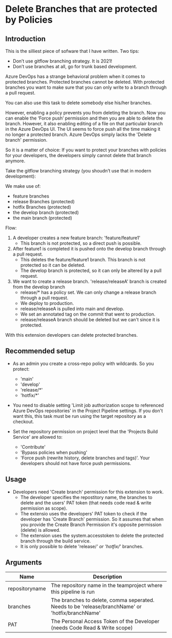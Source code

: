 # Delete Branches that are protected by Policies

## Introduction

This is the silliest piece of sofware that I have written.
Two tips:

- Don’t use gitflow branching strategy. It is 2021!
- Don’t use branches at all, go for trunk based development.

Azure DevOps has a strange behavioral problem when it comes to protected branches. Protected branches cannot be deleted. With protected branches you want to make sure that you can only write to a branch through a pull request.

You can also use this task to delete somebody else his/her branches.

However, enabling a policy prevents you from deleting the branch. Now you can enable the ‘Force push’ permission and then you are able to delete the branch. However, it also enabling editing of a file on that particulair branch in the Azure DevOps UI. The UI seems to force push all the time making it no longer a protected branch. Azure DevOps simply lacks the 'Delete branch' permission.

So it is a matter of choice: If you want to protect your branches with policies for your developers, the developers simply cannot delete that branch anymore.

Take the gitflow branching strategy (you shoudn’t use that in modern development):

We make use of:

- feature branches
- release Branches (protected)
- hotfix Branches (protected)
- the develop branch (protected)
- the main branch (protected)

Flow:

1. A developer creates a new feature branch: 'feature/feature1'
    - This branch is not protected, so a direct push is possible.
2. After feature1 is completed it is pushed onto the develop branch through a pull request.
    - This deletes the feature/feature1 branch. This branch is not protected so it can be deleted.
    - The develop branch is protected, so it can only be altered by a pull request.
3. We want to create a release branch. 'release/releaseA' branch is created from the develop branch
    - release/* has a policy set. We can only change a release branch through a pull request.
    - We deploy to production.
    - release/releaseA is pulled into main and develop.
    - We set an annotated tag on the commit that went to production.
    - release/releaseA branch should be deleted but we can't since it is protected.

With this extension developers can delete protected branches.

## Recommended setup

- As an admin you create a cross-repo policy with wildcards. So you protect:
  - 'main'
  - 'develop'
  - 'release/*'
  - 'hotfix/*'

- You need to disable setting 'Limit job authorization scope to referenced Azure DevOps repositories' in the Project Pipeline settings. If you don't want this, this task must be run using the target repository as a checkout.

- Set the repository permission on project level that the 'Projects Build Service' are allowed to:
  - 'Contribute'
  - 'Bypass policies when pushing'
  - 'Force push (rewrite history, delete branches and tags)'. Your developers should not have force push permissions.

## Usage

- Developers need 'Create branch' permission for this extension to work.
  - The developer specifies the repostitory name, the branches to delete and the users' PAT token (that needs code read & write permission as scope).
  - The extensio uses the developers' PAT token to check if the developer has 'Create Branch' permission. So it assumes that when you provide the Create Branch Permission it's opposite permission (delete) is allowed.
  - The extension uses the system.accesstoken to delete the protected branch through the build service.
  - It is only possible to delete 'release/*' or 'hotfix/*' branches.

## Arguments

| Name                        | Description                                                                                                    |
| --------------------------- | -------------------------------------------------------------------------------------------------------------- |
| repositoryname | The repository name in the teamproject where this pipeline is run |
| branches |  The branches to delete, comma seperated. Needs to be 'release/branchName' or 'hotfix/branchName' |
| PAT | The Personal Access Token of the Developer (needs Code Read & Write scope) |
